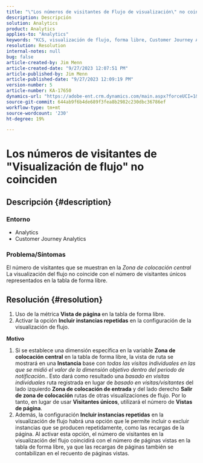 ```yaml
---
title: "\"Los números de visitantes de Flujo de visualización\" no coinciden"
description: Descripción
solution: Analytics
product: Analytics
applies-to: "Analytics"
keywords: "KCS, visualización de flujo, forma libre, Customer Journey Analytics, coincidencia, visitante"
resolution: Resolution
internal-notes: null
bug: false
article-created-by: Jim Menn
article-created-date: "9/27/2023 12:07:51 PM"
article-published-by: Jim Menn
article-published-date: "9/27/2023 12:09:19 PM"
version-number: 5
article-number: KA-17650
dynamics-url: "https://adobe-ent.crm.dynamics.com/main.aspx?forceUCI=1&pagetype=entityrecord&etn=knowledgearticle&id=e354eb7a-2e5d-ee11-be6f-6045bd006268"
source-git-commit: 644ab9f6b4de689f3fea8b2982c230dbc36786ef
workflow-type: tm+mt
source-wordcount: '230'
ht-degree: 19%

---
```


# Los números de visitantes de &quot;Visualización de flujo&quot; no coinciden

## Descripción {#description}


### <b>Entorno</b>

- Analytics
- Customer Journey Analytics




### <b>Problema/Síntomas</b>

El número de visitantes que se muestran en la *Zona de colocación central* La visualización del flujo no coincide con el número de visitantes únicos representados en la tabla de forma libre.


## Resolución {#resolution}


1. Uso de la métrica <b>Vista de página </b>en la tabla de forma libre.
2. Activar la opción <b>Incluir instancias repetidas</b> en la configuración de la visualización de flujo.




<b>Motivo</b>

1. Si se establece una dimensión específica en la variable <b>Zona de colocación central</b> en la tabla de forma libre, la vista de ruta se mostrará en una <b>Instancia</b> base con *todas las visitas individuales en las que se midió el valor de la dimensión objetivo dentro del periodo de notificación.*. Esto dará como resultado una *basado en visitas individuales* ruta registrada en lugar de *basado en visitas/visitantes* del lado izquierdo <b>Zona de colocación de entrada</b> y del lado derecho <b>Salir de zona de colocación</b> rutas de otras visualizaciones de flujo. Por lo tanto, en lugar de usar <b>Visitantes únicos</b>, utilizará el número de <b>Vistas de página</b>.
2. Además, la configuración <b>Incluir instancias repetidas</b> en la visualización de flujo habrá una opción que le permite incluir o excluir instancias que se producen repetidamente, como las recargas de la página. Al activar esta opción, el número de visitantes en la visualización del flujo coincidirá con el número de páginas vistas en la tabla de forma libre, ya que las recargas de páginas también se contabilizan en el recuento de páginas vistas.

